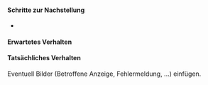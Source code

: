 #### Schritte zur Nachstellung
- 

#### Erwartetes Verhalten


#### Tatsächliches Verhalten


Eventuell Bilder (Betroffene Anzeige, Fehlermeldung, ...) einfügen.
